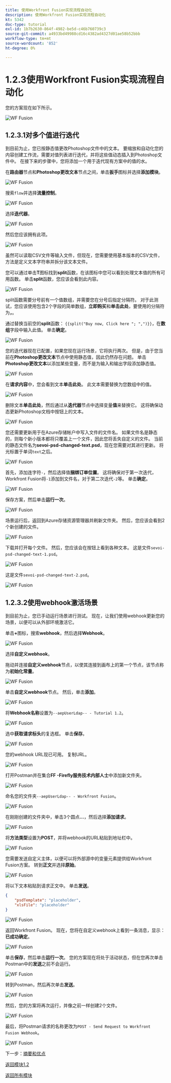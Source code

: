 ```yaml
---
title: 使用Workfront Fusion实现流程自动化
description: 使用Workfront Fusion实现流程自动化
kt: 5342
doc-type: tutorial
exl-id: 1b7b2630-864f-4982-be5d-c46b760739c3
source-git-commit: a4933bd49988cd16c4382ad4327d01ae58b52bbb
workflow-type: tm+mt
source-wordcount: '852'
ht-degree: 0%

---
```


# 1.2.3使用Workfront Fusion实现流程自动化

您的方案现在如下所示。

![WF Fusion](./images/wffusion200.png)

## 1.2.3.1对多个值进行迭代

到目前为止，您已按静态值更改Photoshop文件中的文本。 要缩放和自动化您的内容创建工作流，需要对值列表进行迭代，并将这些值动态插入到Photoshop文件中。 在接下来的步骤中，您将添加一个用于迭代现有方案中的值的水。

在&#x200B;**路由器**&#x200B;节点和&#x200B;**Photoshop更改文本**&#x200B;节点之间，单击&#x200B;**扳手**&#x200B;图标并选择&#x200B;**添加模块**。

![WF Fusion](./images/wffusion201.png)

搜索`flow`并选择&#x200B;**流量控制**。

![WF Fusion](./images/wffusion202.png)

选择&#x200B;**迭代器**。

![WF Fusion](./images/wffusion203.png)

然后您应该拥有此项。

![WF Fusion](./images/wffusion204.png)

虽然可以读取CSV文件等输入文件，但现在，您需要使用基本版本的CSV文件，方法是定义文本字符串并拆分该文本文件。

您可以通过单击&#x200B;**T**&#x200B;图标找到&#x200B;**split**&#x200B;函数，在该图标中您可以看到处理文本值的所有可用函数。 单击&#x200B;**split**&#x200B;函数，您应该会看到此内容。

![WF Fusion](./images/wffusion206.png)

split函数需要分号前有一个值数组，并需要您在分号后指定分隔符。 对于此测试，您应该使用包含2个字段的简单数组，**立即购买**&#x200B;和&#x200B;**单击此处**，要使用的分隔符为&#x200B;**，**。

通过替换当前空的&#x200B;**split**&#x200B;函数： `{{split("Buy now, Click here "; ",")}}`，在&#x200B;**数组**&#x200B;字段中输入此值。 单击&#x200B;**确定**。

![WF Fusion](./images/wffusion205.png)

您的迭代器现在已配置，如果您现在运行场景，它将执行两次。 但是，由于您当前在&#x200B;**Photoshop更改文本**&#x200B;节点中使用静态值，因此仍然存在问题。 单击&#x200B;**Photoshop更改文本**&#x200B;以添加某些变量，而不是为输入和输出字段添加静态值。

![WF Fusion](./images/wffusion207.png)

在&#x200B;**请求内容**&#x200B;中，您会看到文本&#x200B;**单击此处**。 此文本需要替换为您数组中的值。

![WF Fusion](./images/wffusion208.png)

删除文本&#x200B;**单击此处**，然后通过从&#x200B;**迭代器**&#x200B;节点中选择变量&#x200B;**值**&#x200B;来替换它。 这将确保动态更新Photoshop文档中按钮上的文本。

![WF Fusion](./images/wffusion209.png)

您还需要更新用于在Azure存储帐户中写入文件的文件名。 如果文件名是静态的，则每个新小版本都将只覆盖上一个文件，因此您将丢失自定义的文件。 当前的静态文件名为&#x200B;**sevoi-psd-changed-text.psd**，现在您需要对其进行更新。 将光标置于单词`text`之后。

![WF Fusion](./images/wffusion210.png)

首先，添加连字符`-`，然后选择值&#x200B;**捆绑订单位置**。 这将确保对于第一次迭代，Workfront Fusion将`-1`添加到文件名，对于第二次迭代`-2`等。 单击&#x200B;**确定**。

![WF Fusion](./images/wffusion211.png)

保存方案，然后单击&#x200B;**运行一次**。

![WF Fusion](./images/wffusion212.png)

场景运行后，返回到Azure存储资源管理器并刷新文件夹。 然后，您应该会看到2个新创建的文件。

![WF Fusion](./images/wffusion213.png)

下载并打开每个文件。 然后，您应该会在按钮上看到各种文本。 这是文件`sevoi-psd-changed-text-1.psd`。

![WF Fusion](./images/wffusion214.png)

这是文件`sevoi-psd-changed-text-2.psd`。

![WF Fusion](./images/wffusion215.png)

## 1.2.3.2使用webhook激活场景

到目前为止，您已手动运行场景进行测试。 现在，让我们使用webhook更新您的场景，以便可以从外部环境激活它。

单击&#x200B;**+**&#x200B;图标，搜索&#x200B;**webhook**，然后选择&#x200B;**Webhook**。

![WF Fusion](./images/wffusion216.png)

选择&#x200B;**自定义webhook**。

拖动并连接&#x200B;**自定义webhook**&#x200B;节点，以使其连接到画布上的第一个节点，该节点称为&#x200B;**初始化常量**。

![WF Fusion](./images/wffusion217.png)

单击&#x200B;**自定义webhook**&#x200B;节点。 然后，单击&#x200B;**添加**。

![WF Fusion](./images/wffusion218.png)

将&#x200B;**Webhook名称**&#x200B;设置为`--aepUserLdap-- - Tutorial 1.2`。

![WF Fusion](./images/wffusion219.png)

选中&#x200B;**获取请求标头**&#x200B;的复选框。 单击&#x200B;**保存**。

![WF Fusion](./images/wffusion220.png)

您的webhook URL现已可用。 复制URL。

![WF Fusion](./images/wffusion221.png)

打开Postman并在集合&#x200B;**FF -Firefly服务技术内部人士**&#x200B;中添加新文件夹。

![WF Fusion](./images/wffusion222.png)

命名您的文件夹`--aepUserLdap-- - Workfront Fusion`。

![WF Fusion](./images/wffusion223.png)

在刚刚创建的文件夹中，单击3个圆点&#x200B;**...**，然后选择&#x200B;**添加请求**。

![WF Fusion](./images/wffusion224.png)

将&#x200B;**方法类型**&#x200B;设置为&#x200B;**POST**，并将webhook的URL粘贴到地址栏中。

![WF Fusion](./images/wffusion225.png)

您需要发送自定义主体，以便可以将外部源中的变量元素提供给Workfront Fusion方案。 转到&#x200B;**正文**&#x200B;并选择&#x200B;**原始**。

![WF Fusion](./images/wffusion226.png)

将以下文本粘贴到请求正文中。 单击&#x200B;**发送**。

```json
{
    "psdTemplate": "placeholder",
    "xlsFile": "placeholder"
}
```

![WF Fusion](./images/wffusion229.png)

返回Workfront Fusion。 现在，您将在自定义webhook上看到一条消息，显示：**已成功确定**。

![WF Fusion](./images/wffusion227.png)

单击&#x200B;**保存**，然后单击&#x200B;**运行一次**。 您的方案现在将处于活动状态，但在您再次单击Postman中的&#x200B;**发送**&#x200B;之前不会运行。

![WF Fusion](./images/wffusion230.png)

转到Postman，然后再次单击&#x200B;**发送**。

![WF Fusion](./images/wffusion228.png)

然后，您的方案将再次运行，并像之前一样创建2个文件。

![WF Fusion](./images/wffusion232.png)

最后，将Postman请求的名称更改为`POST - Send Request to Workfront Fusion Webhook`。

![WF Fusion](./images/wffusion233.png)

下一步：[摘要和优点](./summary.md)

[返回模块1.2](./automation.md)

[返回所有模块](./../../../overview.md)
